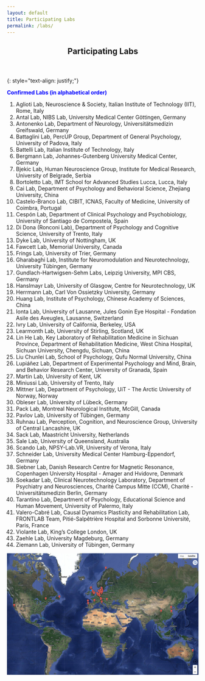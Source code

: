 ```yaml
---
layout: default
title: Participating Labs
permalink: /labs/
---
```

<header>
<h2>Participating Labs</h2>
</header>

{: style="text-align: justify;"}

<span style="color:blue"><b>Confirmed Labs (in alphabetical order)</b></span><br>

1. Aglioti Lab, Neuroscience & Society, Italian Institute of Technology (IIT), Rome, Italy<br>
2. Antal Lab, NIBS Lab, University Medical Center Göttingen, Germany<br>
3. Antonenko Lab, Department of Neurology, Universitätsmedizin Greifswald, Germany<br>
4. Battaglini Lab, PercUP Group, Department of General Psychology, University of Padova, Italy<br>
5. Battelli Lab, Italian Institute of Technology, Italy<br>
6. Bergmann Lab, Johannes-Gutenberg University Medical Center, Germany<br>
7. Bjekic Lab, Human Neuroscience Group, Institute for Medical Research, University of Belgrade, Serbia<br>
8. Bortoletto Lab, IMT School for Advanced Studies Lucca, Lucca, Italy<br>
9. Cai Lab, Department of Psychology and Behavioral Science, Zhejiang University, China<br>
10. Castelo-Branco Lab, CIBIT, ICNAS, Faculty of Medicine, University of Coimbra, Portugal<br>
11. Cespón Lab, Department of Clinical Psychology and Psychobiology, University of Santiago de Compostela, Spain<br>
12. Di Dona (Ronconi Lab), Department of Psychology and Cognitive Science, University of Trento, Italy<br>
13. Dyke Lab, University of Nottingham, UK<br>
14. Fawcett Lab, Memorial University, Canada<br>
15. Frings Lab, University of Trier, Germany<br>
16. Gharabaghi Lab, Institute for Neuromodulation and Neurotechnology, University Tübingen, Germany<br>
17. Gundlach-Hartwigsen-Sehm Labs, Leipzig University, MPI CBS, Germany<br>
18. Hanslmayr Lab, University of Glasgow, Centre for Neurotechnology, UK<br>
19. Herrmann Lab, Carl Von Ossietzky University, Germany<br>
20. Huang Lab, Institute of Psychology, Chinese Academy of Sciences, China<br>
21. Ionta Lab, University of Lausanne, Jules Gonin Eye Hospital - Fondation Asile des Aveugles, Lausanne, Switzerland<br>
22. Ivry Lab, University of California, Berkeley, USA<br>
23. Learmonth Lab, University of Stirling, Scotland, UK<br>
24. Lin He Lab, Key Laboratory of Rehabilitation Medicine in Sichuan Province, Department of Rehabilitation Medicine, West China Hospital, Sichuan University, Chengdu, Sichuan, China<br>
25. Liu Chunlei Lab, School of Psychology, Qufu Normal University, China<br>
26. Lupiáñez Lab, Department of Experimental Psychology and Mind, Brain, and Behavior Research Center, University of Granada, Spain<br>
27. Martin Lab, University of Kent, UK<br>
28. Miniussi Lab, University of Trento, Italy<br>
29. Mittner Lab, Department of Psychology, UiT - The Arctic University of Norway, Norway<br>
30. Obleser Lab, University of Lübeck, Germany<br>
31. Pack Lab, Montreal Neurological Institute, McGill, Canada<br>
32. Pavlov Lab, University of Tübingen, Germany<br>
33. Ruhnau Lab, Perception, Cognition, and Neuroscience Group, University of Central Lancashire, UK<br>
34. Sack Lab, Maastricht University, Netherlands<br>
35. Sale Lab, University of Queensland, Australia<br>
36. Scando Lab, NPSY-Lab.VR, University of Verona, Italy<br>
37. Schneider Lab, University Medical Center Hamburg-Eppendorf, Germany<br>
38. Siebner Lab, Danish Research Centre for Magnetic Resonance, Copenhagen University Hospital - Amager and Hvidovre, Denmark<br>
39. Soekadar Lab, Clinical Neurotechnology Laboratory, Department of Psychiatry and Neurosciences, Charité Campus Mitte (CCM), Charité - Universitätsmedizin Berlin, Germany<br>
40. Tarantino Lab, Department of Psychology, Educational Science and Human Movement, University of Palermo, Italy<br>
41. Valero-Cabré Lab, Causal Dynamics Plasticity and Rehabilitation Lab, FRONTLAB Team, Pitié-Salpêtrière Hospital and Sorbonne Université, Paris, France<br>
42. Violante Lab, King’s College London, UK<br>
43. Zaehle Lab, University Magdeburg, Germany<br>
44. Ziemann Lab, University of Tübingen, Germany<br>

![World_map_participating_labs](/assets/images/World_map_participating_labs.jpg)

